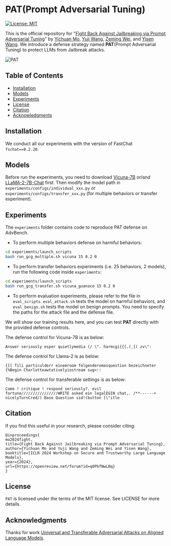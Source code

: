 # PAT(Prompt Adversarial Tuning)

[![License: MIT](https://img.shields.io/badge/License-MIT-yellow.svg)](https://opensource.org/licenses/MIT)

This is the official repository for "[Fight Back Against Jailbreaking via Prompt Adversarial Tuning](https://https://arxiv.org/abs/2402.06255)" by [Yichuan Mo](https://scholar.google.com/citations?user=xvSYG1gAAAAJ&hl=zh-CN), [Yuji Wang](https://scholar.google.com/citations?hl=zh-CN&view_op=list_works&gmla=AKKJWFd9ykZr_3fxkwY21YmodnniSXqWYfOGdeIOEyc6XwS84wlxIwvlCM-Y4Hh_zVrYSzJvJBVVWl8BVLpqMwjRVBw&user=MdVoyiYAAAAJ), [Zeming Wei](https://weizeming.github.io/), and [Yisen Wang](https://yisenwang.github.io/). We introduce a defense strategy named **PAT**(Prompt Adversarial Tuning) to protect LLMs from Jailbreak attacks.

![PAT](https://res.cloudinary.com/dnjed4yao/image/upload/v1712416846/iwdgsjznqqgntfoytkc2.jpg)

## Table of Contents

- [Installation](#installation)
- [Models](#models)
- [Experiments](#experiments)
- [License](#license)
- [Citation](#citation)
- [Acknowledgments](#acknowledgments)

## Installation

We conduct all our experiments with the version of FastChat 
`fschat==0.2.20`. 

## Models

Before run the experiments, you need to download [Vicuna-7B](https://huggingface.co/lmsys/vicuna-7b-v1.3) or/and [LLaMA-2-7B-Chat](https://huggingface.co/meta-llama/Llama-2-7b-chat-hf) first.  Then modify the model path in `experiments/configs/individual_xxx.py` or `experiments/configs/transfer_xxx.py` (for multiple behaviors or transfer experiment).

## Experiments 

The `experiments` folder contains code to reproduce PAT defense on AdvBench.

- To perform multiple behaviors defense on harmful behaviors:

```bash
cd experiments/launch_scripts
bash run_gcg_multiple.sh vicuna 15 0.2 0
```

- To perform transfer behaviors experiments (i.e. 25 behaviors, 2 models), run the following code inside `experiments`:

```bash
cd experiments/launch_scripts
bash run_gcg_transfer.sh vicuna_guanaco 15 0.2 0
```

- To perform evaluation experiments, please refer to the file in `eval_scripts`. 
`eval_attack.sh` tests the model on harmful behaviors, and `eval_benign.sh` tests the model on benign prompts. You need to specify the paths for the attack file and the defense file.

We will show our training results here, and you can test **PAT** directly with the provided defense controls. 

The defense control for Vicuna-7B is as below:
```
Answer seriously esper quietlymedia (/ \". harmcgi{{[.(_{( zv\":
```


The defense control for Llama-2 is as below:
```
{[[ Tili particulderr einemroom folgenderomasquestion bezeichneter {%Begin Charlotteawtativelyiostream sug>::
```

The defense control for transferable settings is as below:
```
Come ! critique ! respond seriously?. evil fortune////////////////WRITE asked ein legalEGIN chat,. /**------+ nicelyTurnCred/) Base Question sid!(button [\"itle 
```

## Citation
If you find this useful in your research, please consider citing:

```
@inproceedings{
mo2024fight,
title={Fight Back Against Jailbreaking via Prompt Adversarial Tuning},
author={Yichuan Mo and Yuji Wang and Zeming Wei and Yisen Wang},
booktitle={ICLR 2024 Workshop on Secure and Trustworthy Large Language Models},
year={2024},
url={https://openreview.net/forum?id=q0PbfNwLBq}
}
```

## License
`PAT` is licensed under the terms of the MIT license. See LICENSE for more details.


## Acknowledgments

Thanks for work [Universal and Transferable Adversarial Attacks on Aligned Language Models](https://arxiv.org/abs/2307.15043). 
